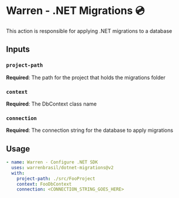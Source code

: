 # Warren - .NET Migrations :cd:

This action is responsible for applying .NET migrations to a database

## Inputs

### `project-path`

**Required**: The path for the project that holds the migrations folder

### `context`

**Required**: The DbContext class name

### `connection`

**Required**: The connection string for the database to apply migrations

## Usage

```yml
- name: Warren - Configure .NET SDK
  uses: warrenbrasil/dotnet-migrations@v2
  with:
    project-path: ./src/FooProject
    context: FooDbContext
    connection: <CONNECTION_STRING_GOES_HERE>
```
